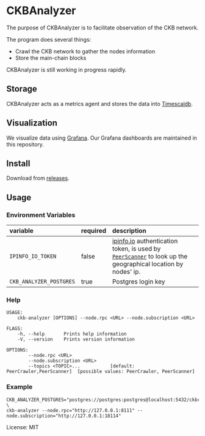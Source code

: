 # CKBAnalyzer

The purpose of CKBAnalyzer is to facilitate observation of the CKB network.

The program does several things:
  - Crawl the CKB network to gather the nodes information
  - Store the main-chain blocks

CKBAnalyzer is still working in progress rapidly.

## Storage

CKBAnalyzer acts as a metrics agent and stores the data into [Timescaldb](https://docs.timescale.com/).

## Visualization

We visualize data using [Grafana](https://grafana.com/). Our Grafana dashboards are maintained in this repository.

## Install

Download from [releases](https://github.com/keroro520/ckb-analyzer/releases).

## Usage

### Environment Variables

| variable | required | description |
| :--- | :--- | :--- |
| `IPINFO_IO_TOKEN` | false | [ipinfo.io](https://ipinfo.ip) authentication token, is used by [`PeerScanner`](./src/topics/peer_scanner.rs) to look up the geographical location by nodes' ip. |
| `CKB_ANALYZER_POSTGRES` | true | Postgres login key |

### Help

```shell
USAGE:
    ckb-analyzer [OPTIONS] --node.rpc <URL> --node.subscription <URL>

FLAGS:
    -h, --help       Prints help information
    -V, --version    Prints version information

OPTIONS:
        --node.rpc <URL>
        --node.subscription <URL>
        --topics <TOPIC>...           [default: PeerCrawler,PeerScanner]  [possible values: PeerCrawler, PeerScanner]
```

### Example

```shell
CKB_ANALYZER_POSTGRES="postgres://postgres:postgres@localhost:5432/ckbraw" \
ckb-analyzer --node.rpc="http://127.0.0.1:8111" --node.subscription="http://127.0.0.1:18114"
```

License: MIT

